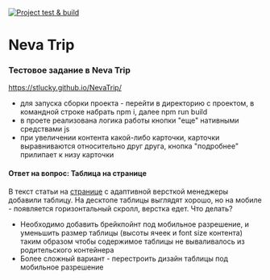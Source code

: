 [![Project test & build](https://github.com/stLucky/NevaTrip/actions/workflows/main.yml/badge.svg)](https://github.com/stLucky/NevaTrip/actions/workflows/main.yml)
# Neva Trip
### Тестовое задание в Neva Trip
https://stlucky.github.io/NevaTrip/
* для запуска сборки проекта - перейти в директорию с проектом, в командной строке набрать npm i, далее npm run build
* в проете реализована логика работы кнопки "еще" нативными средствами js
* при увеличении контента какой-либо карточки, карточки выравниваются относительно друг друга, кнопка "подробнее" прилипает к низу карточки

#### Ответ на вопрос: Таблица на странице
В текст статьи на [странице](https://codepen.io/kizoso/pen/VwpeeRY) с адаптивной версткой менеджеры добавили таблицу. На десктопе таблицы выглядят хорошо, но на мобиле - появляется горизонтальный скролл, верстка едет. Что делать?

* Необходимо добавить брейкпойнт под мобильное разрешение, и уменьшить размер таблицы (высоты ячеек и font size контента) таким образом чтобы содержимое таблицы не вываливалось из родительского контейнера
* Более сложный вариант - перестроить дизайн таблицы под мобильное разрешение

